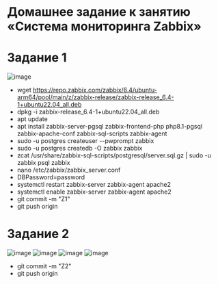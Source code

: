# Домашнее задание к занятию «Система мониторинга Zabbix»
# Задание 1
![image](https://github.com/user-attachments/assets/1977325c-43be-4178-9efe-9b513da4a90f)
- wget https://repo.zabbix.com/zabbix/6.4/ubuntu-arm64/pool/main/z/zabbix-release/zabbix-release_6.4-1+ubuntu22.04_all.deb
- dpkg -i zabbix-release_6.4-1+ubuntu22.04_all.deb
- apt update
- apt install zabbix-server-pgsql zabbix-frontend-php php8.1-pgsql zabbix-apache-conf zabbix-sql-scripts zabbix-agent
- sudo -u postgres createuser --pwprompt zabbix
- sudo -u postgres createdb -O zabbix zabbix
- zcat /usr/share/zabbix-sql-scripts/postgresql/server.sql.gz | sudo -u zabbix psql zabbix
- nano /etc/zabbix/zabbix_server.conf
- DBPassword=password
- systemctl restart zabbix-server zabbix-agent apache2
- systemctl enable zabbix-server zabbix-agent apache2
- git commit -m "Z1"
- git push origin  

# Задание 2
![image](https://github.com/user-attachments/assets/3357cfcc-6901-4554-ab6f-83cbbbeaf843)
![image](https://github.com/user-attachments/assets/46bd895f-a44f-45c4-b461-44956e101cfc)
![image](https://github.com/user-attachments/assets/2c0670f0-67eb-432f-849c-d3aa476ff6e2)
![image](https://github.com/user-attachments/assets/d2835b6f-5201-4d64-b49e-1a452a1d7012)
- git commit -m "Z2"
- git push origin










